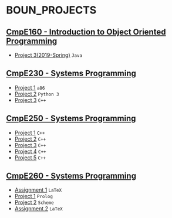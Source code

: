 # BOUN_PROJECTS

## [CmpE160 - Introduction to Object Oriented Programming](https://github.com/bekir96/BOUN_PROJECTS/tree/master/CMPE160)
- [Project 3(2019-Spring)](https://github.com/bekir96/BOUN_PROJECTS/tree/master/CMPE160/PuzzLeGame) `Java`

## [CmpE230 - Systems Programming](https://github.com/bekir96/BOUN_PROJECTS/tree/master/CMPE230)
- [Project 1](https://github.com/bekir96/BOUN_PROJECTS/tree/master/CMPE230/Project1) `a86`
- [Project 2](https://github.com/bekir96/BOUN_PROJECTS/tree/master/CMPE230/Project2) `Python 3`
- [Project 3](https://github.com/bekir96/BOUN_PROJECTS/tree/master/CMPE230/Project3) `C++`

## [CmpE250 - Systems Programming](https://github.com/bekir96/BOUN_PROJECTS/tree/master/CMPE250)
- [Project 1](https://github.com/bekir96/BOUN_PROJECTS/tree/master/CMPE250/Project1) `C++`
- [Project 2](https://github.com/bekir96/BOUN_PROJECTS/tree/master/CMPE250/Project2) `C++`
- [Project 3](https://github.com/bekir96/BOUN_PROJECTS/tree/master/CMPE250/Project3) `C++`
- [Project 4](https://github.com/bekir96/BOUN_PROJECTS/tree/master/CMPE250/Project4) `C++`
- [Project 5](https://github.com/bekir96/BOUN_PROJECTS/tree/master/CMPE250/Project5) `C++`

## [CmpE260 - Systems Programming](https://github.com/bekir96/BOUN_PROJECTS/tree/master/CMPE260)
- [Assignment 1](https://github.com/bekir96/BOUN_PROJECTS/tree/master/CMPE260/Assignment1) `LaTeX`
- [Project 1](https://github.com/bekir96/BOUN_PROJECTS/tree/master/CMPE260/Project1) `Prolog`
- [Project 2](https://github.com/bekir96/BOUN_PROJECTS/tree/master/CMPE260/Project2) `Scheme`
- [Assignment 2](https://github.com/bekir96/BOUN_PROJECTS/tree/master/CMPE260/Assignment2) `LaTeX`
